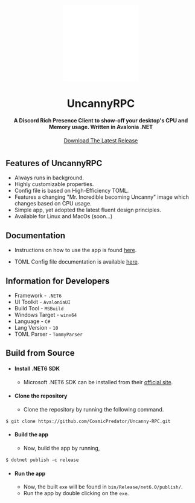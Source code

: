 <div align="center">

## 

<img width="200" src="https://raw.githubusercontent.com/CosmicPredator/Uncanny-RPC/devel/Assets/main-logo-hd.png">

# UncannyRPC

#### A Discord Rich Presence Client to show-off your desktop's CPU and Memory usage. Written in Avalonia .NET

[Download The Latest Release](https://github.com/CosmicPredator/Uncanny-RPC/releases)

</div>

# 

## Features of UncannyRPC

- Always runs in background.
- Highly customizable properties.
- Config file is based on High-Efficiency TOML.
- Features a changing "Mr. Incredible becoming Uncanny" image which changes based on CPU usage.
- Simple app, yet adopted the latest fluent design principles.
- Available for Linux and MacOs (soon...)

## Documentation

- Instructions on how to use the app is found [here](https://github.com/CosmicPredator/Uncanny-RPC.git).

- TOML Config file documentation is available [here](https://github.com/CosmicPredator/Uncanny-RPC.git).

## Information for Developers

- Framework - `.NET6`
- UI Toolkit - `AvaloniaUI`
- Build Tool - `MSBuild`
- Windows Target - `winx64`
- Language - `C#`
- Lang Version - `10`
- TOML Parser - `TommyParser`

## Build from Source



- #### Install .NET6 SDK

  - Microsoft .NET6 SDK can be installed from their [official site](https://dotnet.microsoft.com/en-us/download/dotnet/6.0).


- #### Clone the repository

    - Clone the repository by running the following command.

```
$ git clone https://github.com/CosmicPredator/Uncanny-RPC.git
```

- #### Build the app
  - Now, build the app by running,

```
$ dotnet publish -c release
```

- #### Run the app
  - Now, the built `exe` will be found in `bin/Release/net6.0/publish/`.
  - Run the app by double clicking on the `exe`.